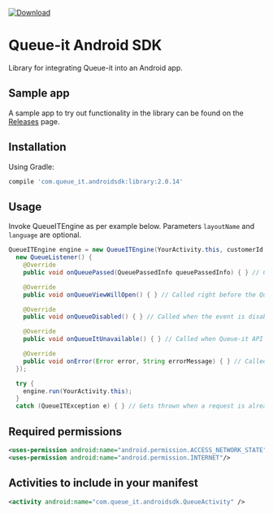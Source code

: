 [ ![Download](https://api.bintray.com/packages/queueit/maven/com.queue_it.androidsdk/images/download.svg) ](https://bintray.com/queueit/maven/com.queue_it.androidsdk/_latestVersion)

# Queue-it Android SDK

Library for integrating Queue-it into an Android app.

## Sample app

A sample app to try out functionality in the library can be found on the [Releases](https://github.com/queueit/android-sdk/releases) page.

## Installation

Using Gradle:

```gradle
compile 'com.queue_it.androidsdk:library:2.0.14'
```

## Usage

Invoke QueueITEngine as per example below. Parameters `layoutName` and `language` are optional.

```java
QueueITEngine engine = new QueueITEngine(YourActivity.this, customerId, eventOrAliasId, layoutName, language,
  new QueueListener() {
    @Override
    public void onQueuePassed(QueuePassedInfo queuePassedInfo) { } // Called when the user has passed the queue

    @Override
    public void onQueueViewWillOpen() { } // Called right before the Queue-it view opens

    @Override
    public void onQueueDisabled() { } // Called when the event is disabled.

    @Override
    public void onQueueItUnavailable() { } // Called when Queue-it API could not be reached

    @Override
    public void onError(Error error, String errorMessage) { } // Called on connectivity problems
  });

  try {
    engine.run(YourActivity.this);
  }
  catch (QueueITException e) { } // Gets thrown when a request is already in progress.
```


## Required permissions

```xml
<uses-permission android:name="android.permission.ACCESS_NETWORK_STATE"/>
<uses-permission android:name="android.permission.INTERNET"/>
```

## Activities to include in your manifest

```xml
<activity android:name="com.queue_it.androidsdk.QueueActivity" />
```
